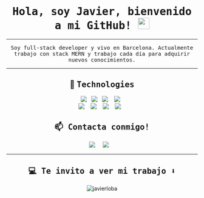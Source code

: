 <h1 align="center">  
  <samp>
  Hola, soy Javier, bienvenido a mi GitHub! 
  <img src="https://raw.githubusercontent.com/MartinHeinz/MartinHeinz/master/wave.gif" width="30px">
  </samp>
  </h1> 
<hr>
<p align="center">
  <samp>
   Soy full-stack developer y vivo en Barcelona. Actualmente trabajo con stack MERN y trabajo cada día para adquirir nuevos conocimientos.
  </samp>
</p>


<hr>
<h2 align="center"> 🔭 <samp> Technologies </samp> </h2>
<p align="center">
  <img src="https://img.shields.io/badge/HTML-239120?style=for-the-badge&logo=html5&logoColor=white" />&nbsp;&nbsp;
  <img src="https://img.shields.io/badge/CSS-239120?&style=for-the-badge&logo=css3&logoColor=white" />&nbsp;&nbsp;
  <img src="https://img.shields.io/badge/Javascript-323330?style=for-the-badge&logo=javascript&logoColor=F7DF1E" />&nbsp;&nbsp;&nbsp;
  <img src="https://img.shields.io/badge/Git-239120?&style=for-the-badge&logo=git&logoColor=white" />&nbsp;&nbsp;
  <br>
  <img src="https://img.shields.io/badge/React.js-20232A?style=for-the-badge&logo=react&logoColor=61DAFB" />&nbsp;&nbsp;&nbsp;
  <img src="https://img.shields.io/badge/MongoDB-blue?style=for-the-badge&logo=mongodb&logoColor=61DAFB" />&nbsp;&nbsp;&nbsp;
  <img src="https://img.shields.io/badge/Express-blue?style=for-the-badge&logo=Express&logoColor=61DAFB" />&nbsp;&nbsp;&nbsp;
  <img src="https://img.shields.io/badge/Node.js-blue?style=for-the-badge&logo=node.js&logoColor=61DAFB" />&nbsp;&nbsp;&nbsp;
</p>

<h2  align="center"><samp> 📫 Contacta conmigo! </samp></h2>
<p align="center">
  <a target="_blank"href="https://www.linkedin.com/in/javierloba/"><img src="https://img.shields.io/badge/linkedin-%230077B5.svg?&style=for-the-badge&logo=linkedin&logoColor=white" /></a>&nbsp;&nbsp;&nbsp;&nbsp;
  <a href="mailto:javierloba@gmail.com?subject=Hello%20Javier,%20From%20Github"><img src="https://img.shields.io/badge/email-%23D14836.svg?&style=for-the-badge&logo=Mail.Ru&logoColor=white" /></a>&nbsp;&nbsp;&nbsp;&nbsp;
</p>

<hr>

<h2  align="center"><samp>💻 Te invito a ver mi trabajo ⬇️ </samp></h2>

<p align="center"><img align="center" src="https://github-readme-stats.vercel.app/api/top-langs?username=javierloba&show_icons=true&locale=en&layout=compact" alt="javierloba" /></p>

<!--
**javierloba/javierloba** is a ✨ _special_ ✨ repository because its `README.md` (this file) appears on your GitHub profile.

Here are some ideas to get you started:

- 🔭 I’m currently working on ...
- 🌱 I’m currently learning ...
- 👯 I’m looking to collaborate on ...
- 🤔 I’m looking for help with ...
- 💬 Ask me about ...
- 📫 How to reach me: ...
- 😄 Pronouns: ...
- ⚡ Fun fact: ...
-->
